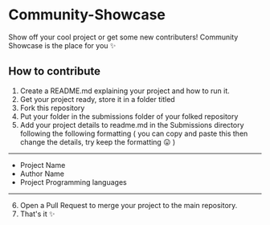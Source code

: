 # Community-Showcase

Show off your cool project or get some new contributers! 
Community Showcase is the place for you :sparkles:

## How to contribute 

1. Create a README.md explaining your project and how to run it.
2. Get your project ready, store it in a folder titled <YOUR-PROJECT-NAME>
3. Fork this repository 
4. Put your folder in the submissions folder of your folked repository
5. Add your project details to readme.md in the Submissions directory following the following formatting ( you can copy and paste this then change the details, try keep the formatting :stuck_out_tongue: )

-------------------------------------------------------------------------------------------------------------------------------------------
- Project Name
- Author Name
- Project Programming languages
-------------------------------------------------------------------------------------------------------------------------------------------

6. Open a Pull Request to merge your project to the main repository.
7. That's it :sparkles:




